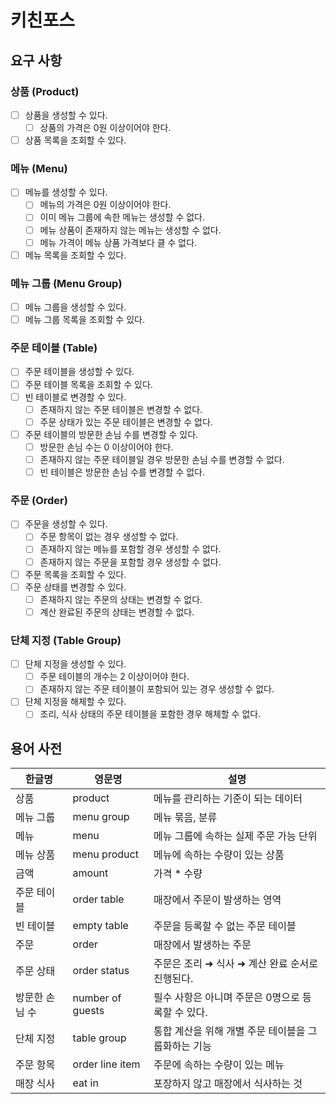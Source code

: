# 키친포스

## 요구 사항

### 상품 (Product)

- [ ] 상품을 생성할 수 있다.
    - [ ] 상품의 가격은 0원 이상이어야 한다.
- [ ] 상품 목록을 조회할 수 있다.

### 메뉴 (Menu)

- [ ] 메뉴를 생성할 수 있다.
    - [ ] 메뉴의 가격은 0원 이상이어야 한다.
    - [ ] 이미 메뉴 그룹에 속한 메뉴는 생성할 수 없다.
    - [ ] 메뉴 상품이 존재하지 않는 메뉴는 생성할 수 없다.
    - [ ] 메뉴 가격이 메뉴 상품 가격보다 클 수 없다.
- [ ] 메뉴 목록을 조회할 수 있다.

### 메뉴 그룹 (Menu Group)

- [ ] 메뉴 그룹을 생성할 수 있다.
- [ ] 메뉴 그룹 목록을 조회할 수 있다.

### 주문 테이블 (Table)

- [ ] 주문 테이블을 생성할 수 있다.
- [ ] 주문 테이블 목록을 조회할 수 있다.
- [ ] 빈 테이블로 변경할 수 있다.
    - [ ] 존재하지 않는 주문 테이블은 변경할 수 없다.
    - [ ] 주문 상태가 있는 주문 테이블은 변경할 수 없다.
- [ ] 주문 테이블의 방문한 손님 수를 변경할 수 있다.
    - [ ] 방문한 손님 수는 0 이상이어야 한다.
    - [ ] 존재하지 않는 주문 테이블일 경우 방문한 손님 수를 변경할 수 없다.
    - [ ] 빈 테이블은 방문한 손님 수를 변경할 수 없다.

### 주문 (Order)

- [ ] 주문을 생성할 수 있다.
    - [ ] 주문 항목이 없는 경우 생성할 수 없다.
    - [ ] 존재하지 않는 메뉴를 포함할 경우 생성할 수 없다.
    - [ ] 존재하지 않는 주문을 포함할 경우 생성할 수 없다.
- [ ] 주문 목록을 조회할 수 있다.
- [ ] 주문 상태를 변경할 수 있다.
    - [ ] 존재하지 않는 주문의 상태는 변경할 수 없다.
    - [ ] 계산 완료된 주문의 상태는 변경할 수 없다.

### 단체 지정 (Table Group)

- [ ] 단체 지정을 생성할 수 있다.
    - [ ] 주문 테이블의 개수는 2 이상이어야 한다.
    - [ ] 존재하지 않는 주문 테이블이 포함되어 있는 경우 생성할 수 없다.
- [ ] 단체 지정을 해체할 수 있다.
    - [ ] 조리, 식사 상태의 주문 테이블을 포함한 경우 해체할 수 없다.

## 용어 사전

| 한글명 | 영문명 | 설명 |
| --- | --- | --- |
| 상품 | product | 메뉴를 관리하는 기준이 되는 데이터 |
| 메뉴 그룹 | menu group | 메뉴 묶음, 분류 |
| 메뉴 | menu | 메뉴 그룹에 속하는 실제 주문 가능 단위 |
| 메뉴 상품 | menu product | 메뉴에 속하는 수량이 있는 상품 |
| 금액 | amount | 가격 * 수량 |
| 주문 테이블 | order table | 매장에서 주문이 발생하는 영역 |
| 빈 테이블 | empty table | 주문을 등록할 수 없는 주문 테이블 |
| 주문 | order | 매장에서 발생하는 주문 |
| 주문 상태 | order status | 주문은 조리 ➜ 식사 ➜ 계산 완료 순서로 진행된다. |
| 방문한 손님 수 | number of guests | 필수 사항은 아니며 주문은 0명으로 등록할 수 있다. |
| 단체 지정 | table group | 통합 계산을 위해 개별 주문 테이블을 그룹화하는 기능 |
| 주문 항목 | order line item | 주문에 속하는 수량이 있는 메뉴 |
| 매장 식사 | eat in | 포장하지 않고 매장에서 식사하는 것 |

